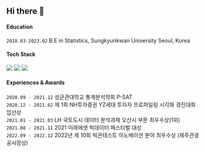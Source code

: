 
## Hi there 👋


#### Education 
`2018.03-2023.02` B.E in Statistics, Sungkyunkwan University Seoul, Korea  

#### Tech Stack 
<img src="https://img.shields.io/badge/R-276DC3?style=flat-square&logo=R&logoColor=white"/> <img src="https://img.shields.io/badge/Python-3776AB?style=flat-square&logo=Python&logoColor=white"/> <img src="https://img.shields.io/badge/Tableau-E97627?style=flat-sqaure&logo=Tableau&logoColor=white">

#### Experiences & Awards
`2020.09 - 2021.12` 성균관대학교 통계분석학회 P-SAT  
`2020.12 - 2021.02` 제 1회 NH투자증권 YZ세대 투자자 프로파일링 시각화 경진대회 입선상  
`2021.01 - 2021.03` LH 국토도시 데이터 분석과제 오산시 부문 최우수상(1위)   
`2021.08 - 2021.11` 2021 미래에셋 빅데이터 페스티벌 대상  
`2022.09 - 2022.12` 2022년 제 10회 빅콘테스트 이노베이션 분야 최우수상 (제주관광공사장상) 



<!--


#### Education ✏️
- `2018.03 ~` Sungkyunkwan University Seoul, Korea
    - B.E in **Statistics** 📊
- `2022.02 - 2022.06` Vrije Universiteit Amsterdam, the Netherlands
    - *Exchange Student* 

#### Tech Stack 🛠
<img src="https://img.shields.io/badge/R-276DC3?style=flat-square&logo=R&logoColor=white"/> <img src="https://img.shields.io/badge/Python-3776AB?style=flat-square&logo=Python&logoColor=white"/> <img src="https://img.shields.io/badge/Tableau-E97627?style=flat-sqaure&logo=Tableau&logoColor=white">

#### Awards & Scholarships 🏆
- `2021.08 - 2021.11` Grand Prize(1st), 2021 Mirae Asset Financial Big Data Festival
- `2021.01 - 2021.03` 1st Prize, 2020 LH COMPAS Osan-si Data Analysis Assignment
- `2020.12 - 2021.02` Winning Prize, The 1st NH Investment & Securities Big Data Contest

#### Experiences 👊
- `2020.09 - 2021.12` **✨Statistical Analysis Group P-SAT✨** at Dept. of Statistics, SKKU
  - Group vice manager (2021.09 - 2021.12)
  - Team leader of Categorical Data Analysis team (2021.01 - 2021.06)
  - Team member of Linear Algebra team (2020.09 - 2020.12)
 

**novemberand/novemberand** is a ✨ _special_ ✨ repository because its `README.md` (this file) appears on your GitHub profile.

Here are some ideas to get you started:

- 🔭 I’m currently working on ...
- 🌱 I’m currently learning ...
- 👯 I’m looking to collaborate on ...
- 🤔 I’m looking for help with ...
- 💬 Ask me about ...
- 📫 How to reach me: ...
- 😄 Pronouns: ...
- ⚡ Fun fact: ...
-->
